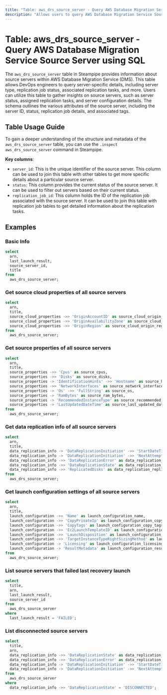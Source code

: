 ```yaml
---
title: "Table: aws_drs_source_server - Query AWS Database Migration Service Source Server using SQL"
description: "Allows users to query AWS Database Migration Service Source Servers for detailed information about the replication servers used in database migrations."
---
```


# Table: aws_drs_source_server - Query AWS Database Migration Service Source Server using SQL

The `aws_drs_source_server` table in Steampipe provides information about source servers within AWS Database Migration Service (DMS). This table allows DevOps engineers to query server-specific details, including server type, replication job status, associated replication tasks, and more. Users can utilize this table to gather insights on source servers, such as server status, assigned replication tasks, and server configuration details. The schema outlines the various attributes of the source server, including the server ID, status, replication job details, and associated tags.

## Table Usage Guide

To gain a deeper understanding of the structure and metadata of the `aws_drs_source_server` table, you can use the `.inspect aws_drs_source_server` command in Steampipe.

**Key columns**:

- `server_id`: This is the unique identifier of the source server. This column can be used to join this table with other tables to get more specific details about a particular source server.
- `status`: This column provides the current status of the source server. It can be used to filter out servers based on their current status.
- `replication_job_id`: This column holds the ID of the replication job associated with the source server. It can be used to join this table with replication job tables to get detailed information about the replication tasks.

## Examples

### Basic Info

```sql
select
  arn,
  last_launch_result,
  source_server_id,
  title
from
  aws_drs_source_server;
```

### Get source cloud properties of all source servers

```sql
select
  arn,
  title,
  source_cloud_properties ->> 'OriginAccountID' as source_cloud_origin_account_id,
  source_cloud_properties ->> 'OriginAvailabilityZone' as source_cloud_origin_availability_zone,
  source_cloud_properties ->> 'OriginRegion' as source_cloud_origin_region
from
  aws_drs_source_server;
```

### Get source properties of all source servers

```sql
select
  arn,
  title,
  source_properties ->> 'Cpus' as source_cpus,
  source_properties ->> 'Disks' as source_disks,
  source_properties -> 'IdentificationHints' ->> 'Hostname' as source_hostname,
  source_properties ->> 'NetworkInterfaces' as source_network_interfaces,
  source_properties -> 'Os' ->> 'FullString' as source_os,
  source_properties -> 'RamBytes' as source_ram_bytes,
  source_properties -> 'RecommendedInstanceType' as source_recommended_instance_type,
  source_properties -> 'LastUpdatedDateTime' as source_last_updated_date_time
from
  aws_drs_source_server;
```

### Get data replication info of all source servers

```sql
select
  arn,
  title,
  data_replication_info -> 'DataReplicationInitiation' ->> 'StartDateTime' as data_replication_start_date_time,
  data_replication_info -> 'DataReplicationInitiation' ->> 'NextAttemptDateTime' as data_replication_next_attempt_date_time,
  data_replication_info ->> 'DataReplicationError' as data_replication_error,
  data_replication_info ->> 'DataReplicationState' as data_replication_state,
  data_replication_info ->> 'ReplicatedDisks' as data_replication_replicated_disks
from
  aws_drs_source_server;
```

### Get launch configuration settings of all source servers

```sql
select
  arn,
  title,
  launch_configuration ->> 'Name' as launch_configuration_name,
  launch_configuration ->> 'CopyPrivateIp' as launch_configuration_copy_private_ip,
  launch_configuration ->> 'CopyTags' as launch_configuration_copy_tags,
  launch_configuration ->> 'Ec2LaunchTemplateID' as launch_configuration_ec2_launch_template_id,
  launch_configuration ->> 'LaunchDisposition' as launch_configuration_disposition,
  launch_configuration ->> 'TargetInstanceTypeRightSizingMethod' as launch_configuration_target_instance_type_right_sizing_method,
  launch_configuration -> 'Licensing' as launch_configuration_licensing,
  launch_configuration -> 'ResultMetadata' as launch_configuration_result_metadata
from
  aws_drs_source_server;
```

### List source servers that failed last recovery launch

```sql
select
  title,
  arn,
  last_launch_result,
  source_server_id
from
  aws_drs_source_server
where
  last_launch_result = 'FAILED';
```

### List disconnected source servers

```sql
select
  title,
  arn,
  data_replication_info ->> 'DataReplicationState' as data_replication_state,
  data_replication_info ->> 'DataReplicationError' as data_replication_error,
  data_replication_info -> 'DataReplicationInitiation' ->> 'StartDateTime' as data_replication_start_date_time,
  data_replication_info -> 'DataReplicationInitiation' ->> 'NextAttemptDateTime' as data_replication_next_attempt_date_time
from
  aws_drs_source_server
where
  data_replication_info ->> 'DataReplicationState' = 'DISCONNECTED';
```
